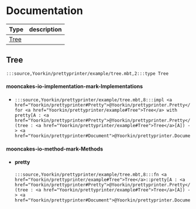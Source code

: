 # Documentation
|Type|description|
|---|---|
|[Tree](#Tree)||

## Tree

```moonbit
:::source,Yoorkin/prettyprinter/example/tree.mbt,2:::type Tree
```


#### mooncakes-io-implementation-mark-Implementations
- ```moonbit
  :::source,Yoorkin/prettyprinter/example/tree.mbt,8:::impl <a href="Yoorkin/prettyprinter#Pretty">@Yoorkin/prettyprinter.Pretty</a> for <a href="Yoorkin/prettyprinter/example#Tree">Tree</a> with pretty[A : <a href="Yoorkin/prettyprinter#Pretty">@Yoorkin/prettyprinter.Pretty</a>](tree : <a href="Yoorkin/prettyprinter/example#Tree">Tree</a>[A]) -> <a href="Yoorkin/prettyprinter#Document">@Yoorkin/prettyprinter.Document</a>
  ```
  > 

#### mooncakes-io-method-mark-Methods
- #### pretty
  ```moonbit
  :::source,Yoorkin/prettyprinter/example/tree.mbt,8:::fn <a href="Yoorkin/prettyprinter/example#Tree">Tree</a>::pretty[A : <a href="Yoorkin/prettyprinter#Pretty">@Yoorkin/prettyprinter.Pretty</a>](tree : <a href="Yoorkin/prettyprinter/example#Tree">Tree</a>[A]) -> <a href="Yoorkin/prettyprinter#Document">@Yoorkin/prettyprinter.Document</a>
  ```
  > 
